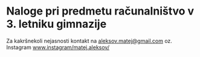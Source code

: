 # Naloge pri predmetu računalništvo v 3. letniku gimnazije

Za kakršnekoli nejasnosti kontakt na aleksov.matej@gmail.com oz. Instagram www.instagram/matej.aleksov/
